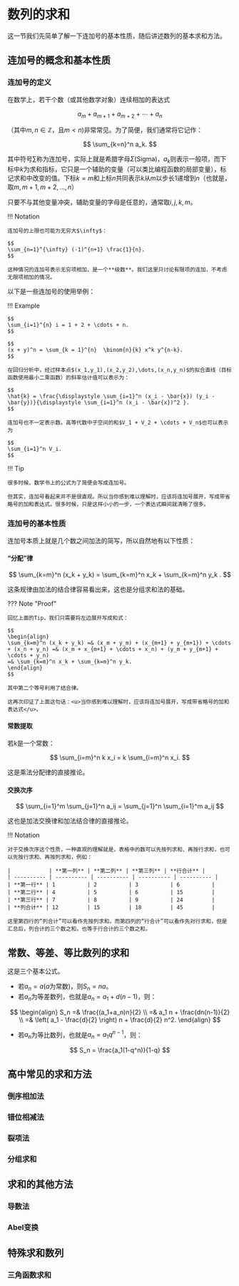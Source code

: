 # 数列的求和

这一节我们先简单了解一下连加号的基本性质，随后讲述数列的基本求和方法。

## 连加号的概念和基本性质

### 连加号的定义

在数学上，若干个数（或其他数学对象）连续相加的表达式

$$
a_m + a_{m+1} + a_{m+2} + \cdots + a_n
$$

（其中$m,n \in \mathbb{Z}$，且$m < n$)非常常见。为了简便，我们通常将它记作：

$$
\sum_{k=n}^n a_k.
$$

其中符号$\sum$称为连加号，实际上就是希腊字母$\Sigma$(Sigma)，$a_k$则表示一般项，而下标中$k$为求和指标，它只是一个辅助的变量（可以类比编程函数的局部变量），标记求和中改变的值。下标$k=m$和上标$n$共同表示$k$从$m$以步长1递增到$n$（也就是，取$m,m+1,m+2,\dots,n$）

只要不与其他变量冲突，辅助变量的字母是任意的，通常取$i,j,k,m$。

!!! Notation

    连加号的上限也可能为无穷大$\infty$：
    
    $$
    \sum_{n=1}^{\infty} (-1)^{n+1} \frac{1}{n}.
    $$
    
    这种情况的连加号表示无穷项相加，是一个**级数**。我们这里只讨论有限项的连加，不考虑无限项相加的情况。

以下是一些连加号的使用举例：

!!! Example

    $$
    \sum_{i=1}^{n} i = 1 + 2 + \cdots + n.
    $$
    
    $$
    (x + y)^n = \sum_{k = 1}^{n}  \binom{n}{k} x^k y^{n-k}.
    $$
    
    在回归分析中，经过样本点$(x_1,y_1),(x_2,y_2),\dots,(x_n,y_n)$的拟合直线（目标函数使用最小二乘函数）的斜率估计值可以表示为：
    
    $$
    \hat{k} = \frac{\displaystyle \sum_{i=1}^n (x_i - \bar{x}) (y_i - \bar{y})}{\displaystyle \sum_{i=1}^n (x_i - \bar{x})^2 }.
    $$
    
    连加号也不一定表示数。高等代数中子空间的和$V_1 + V_2 + \cdots + V_n$也可以表示为
    
    $$
    \sum_{i=1}^n V_i.
    $$

!!! Tip

    很多时候，数学书上的公式为了简便会写成连加号。
    
    但其实，连加号看起来并不是很直观。所以当你感到难以理解时，应该将连加号展开，写成带省略号的加和表达式。很多时候，只是这样小小的一步，一个表达式瞬间就清晰了很多。

### 连加号的基本性质

连加号本质上就是几个数之间加法的简写，所以自然地有以下性质：

#### “分配”律

$$
\sum_{k=m}^n (x_k + y_k) = \sum_{k=m}^n x_k + \sum_{k=m}^n y_k .
$$

这条规律由加法的结合律容易看出来，这也是分组求和法的基础。

??? Note "Proof"

    回忆上面的Tip，我们只需要将左边展开写成和式：
    
    $$
    \begin{align}
    \sum_{k=m}^n (x_k + y_k) =& (x_m + y_m) + (x_{m+1} + y_{m+1}) + \cdots + (x_n + y_n) =& (x_m + x_{m+1} + \cdots + x_n) + (y_m + y_{m+1} + \cdots + y_n)
    =& \sum_{k=m}^n x_k + \sum_{k=m}^n y_k.
    \end{align}
    $$
    
    其中第二个等号利用了结合律。
    
    这再次印证了上面这句话：<u>当你感到难以理解时，应该将连加号展开，写成带省略号的加和表达式</u>。

#### 常数提取

若$k$是一个常数：

$$
\sum_{i=m}^n k x_i = k \sum_{i=m}^n x_i.
$$

这是乘法分配律的直接推论。

#### 交换次序

$$
\sum_{i=1}^m \sum_{j=1}^n a_ij = \sum_{j=1}^n \sum_{i=1}^m a_ij
$$

这也是加法交换律和加法结合律的直接推论。

!!! Notation

    对于交换次序这个性质，一种直观的理解就是，表格中的数可以先按列求和、再按行求和，也可以先按行求和、再按列求和，例如：

    |            | **第一列** | **第二列** | **第三列** | **行合计** |
    | ---------- | ---------- | ---------- | ---------- | ---------- |
    | **第一行** | 1          | 2          | 3          | 6          |
    | **第二行** | 4          | 5          | 6          | 15         |
    | **第三行** | 7          | 8          | 9          | 24         |
    | **列合计** | 12         | 15         | 18         | 45         |

    这里第四行的“列合计”可以看作先按列求和，而第四列的“行合计”可以看作先对行求和，但是汇总后，列合计的三个数之和，也等于行合计的三个数之和。

## 常数、等差、等比数列的求和

这是三个基本公式。

* 若$a_n = a$($a$为常数)，则$S_n = na$。
* 若$a_n$为等差数列，也就是$a_n = a_1 + d(n - 1)$，则：

$$
\begin{align}
S_n 
=& \frac{(a_1+a_n)n}{2} \\
=& a_1 n + \frac{dn(n-1)}{2} \\
=& \left( a_1 - \frac{d}{2} \right) n + \frac{d}{2} n^2.
\end{align}
$$

* 若$a_n$为等比数列，也就是$a_n = a_1 q^{n-1}$，则：

$$
S_n = \frac{a_1(1-q^n)}{1-q}
$$

## 高中常见的求和方法

### 倒序相加法

### 错位相减法

### 裂项法

### 分组求和

## 求和的其他方法

### 导数法

### Abel变换

## 特殊求和数列

### 三角函数求和

### 

